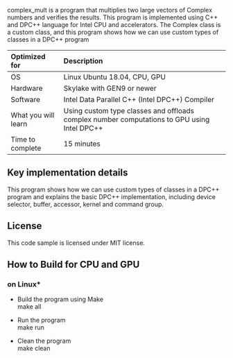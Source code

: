 complex_mult is a  program that multiplies two large vectors of Complex numbers and verifies the results. This program is implemented using C++ and DPC++ language for Intel CPU and accelerators.
The Complex class is a custom class, and this program shows how we can use custom types of classes in a DPC++ program
  
| Optimized for                       | Description
|:---                               |:---
| OS                                | Linux Ubuntu 18.04, CPU, GPU 
| Hardware                          | Skylake with GEN9 or newer
| Software                          | Intel Data Parallel C++ (Intel DPC++) Compiler
| What you will learn               | Using custom type classes and offloads complex number computations to GPU using Intel DPC++
| Time to complete                  | 15 minutes  
  
## Key implementation details 
This program shows how we can use custom types of classes in a DPC++ program and explains the basic DPC++ implementation, including device selector, buffer, accessor, kernel and command group.

## License  
This code sample is licensed under MIT license. 

## How to Build for CPU and GPU 

### on Linux*  
   * Build the program using Make  
    make all  

   * Run the program  
    make run  

   * Clean the program  
    make clean
